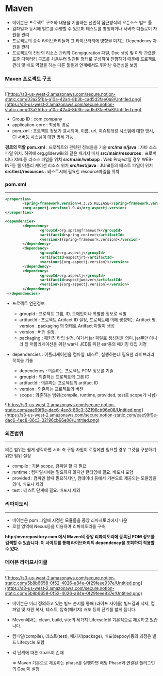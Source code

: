 # Maven

- 메이븐은 프로젝트 구조와 내용을 기술하는 선언적 접근방식의 오픈소스 빌드 툴
- 컴파일과 동시에 빌드를 수행할 수 있으며 테스트를 병행하거나 서버측 디플로이 자원을 관리
- 프로젝트의 종속 라이브러리들과 그 라이브러리에 영향을 미치는 Dependency 자원을 관리
- 프로젝트의 전반의 리소스 관리와 Congiguration 파일, Doc 생성 및 이와 관련한 표준 디렉터리 구조를 처음부터 일관된 형태로 구성하여 진행하기 때문에 프로젝트 관리 및 배포 역할을 하는 다른 툴들과 연계에서도 뛰어난 유연성을 보임

### Maven 프로젝트 구조

---

![https://s3-us-west-2.amazonaws.com/secure.notion-static.com/03a25fba-a10a-42a4-8b3b-cad5d3fae0a8/Untitled.png](https://s3-us-west-2.amazonaws.com/secure.notion-static.com/03a25fba-a10a-42a4-8b3b-cad5d3fae0a8/Untitled.png)

- Group ID : [com.company](http://com.company)
- application-core : 최상위 경로
- pom.xml : 프로젝트 정보가 표시되며, 이름, url, 이슈트래킹 시스템에 대한 명시, CI 서버등 시스템이 대한 명세 가능

**경로의 역할**
**pom.xml** : 프로젝트와 관련된 정보들을 기술
**src/main/java** : 자바 소스 파일 위치. 하위에 org.gliderwiki와 같은 패키지 배치
**src/main/resources** : 프로퍼티나 XML등 리소스 파일을 위치
**src/main/webapp** : Web Project일 경우 WEB-INF등 웹 어플리 케이션 리소스 위치
**src/test/java** : JUnit등의 테스트 파일이 위치
**src/test/resources** : 테스트시에 필요한 resource파일을 위치

### pom.xml

---

```xml
<properties>
		<spring-framework.version>4.3.25.RELEASE</spring-framework.version>
		<org-aspectj.version>1.9.4</org-aspectj.version>
</properties>

<dependencies>
		<dependency>
				<groupId>org.springframework</groupId>
				<artifactId>spring-context</artifactId>
				<version>${spring-framework.version}</version>
		</dependency>
		<dependency>
				<groupId>org.aspectj</groupId>
				<artifactId>aspectjrt</artifactId>
				<version>${org-aspectj.version}</version>
		</dependency>
		<dependency>
				<groupId>org.aspectj</groupId>
				<artifactId>aspectjweaver</artifactId>
				<version>${org-aspectj.version}</version>
		</dependency>
 </dependencies>
```

- 프로젝트 연관정보
    - groupId : 프로젝트 그룹, ID, 도메인이나 특별한 정보로 식별
    - artifactId : 프로젝트 Artifact ID 설정, 프로젝트에 의해 생성되는 Artifact 명. version . packaging 의 형태로 Artifact 파일이 생성
    - version : 버전 설정.
    - packaging : 패키징 타입 설정. 여기서 jar 파일로 생성됨을 의미. jar뿐만 아니라 웹 어플리케이션을 위한 war나 JEE를 위한 ear등의 패키징 타입 지정

- dependencies : 어플리케이션을 컴파일, 테스트, 실행하는데 필요한 라이브러리 목록을 기술
    - dependency : 의존하는 프로젝트 POM 정보를 기술
    - groupId : 의존하는 프로젝트의 그룹 ID
    - artifactId : 의존하는 프로젝트의 artifact ID
    - version : 의존하는 프로젝트의 버전
    - scope : 의존하는 범위(compile, runtime, provided, test로 scope가 나뉨)

![https://s3-us-west-2.amazonaws.com/secure.notion-static.com/eae99f9e-dac6-4ec8-86c3-32196cb96e08/Untitled.png](https://s3-us-west-2.amazonaws.com/secure.notion-static.com/eae99f9e-dac6-4ec8-86c3-32196cb96e08/Untitled.png)

### 의존범위

---

의존 범위는 쉽게 생각하면 서버 측 구동 자원이 로컬에만 필요할 경우 그것을 구분하기 위한 범위 설정

- compile : 기본 scope. 컴파일 할 때 필요
- runtime : 컴파일시에는 필요하지 않지만 런타임에 필요. 배포시 포함
- provided : 컴파일 할때 필요하지만, 컴테이너 등에서 기본으로 제공되는 모듈임을 의미. 배포시 제외
- test : 테스트 단계에 필요. 배포시 제외

### 리파지토리

---

- 메이븐은 pom 파일에 지정한 모듈들을 중앙 리파지토리에서 다운
- 로컬 영역에 Nexus등을 이용하여 리파지토리를 구축

**http:/mvnrepository.com 에서 Maven의 중앙 리파지토리에 등록된 POM 정보를 검색할 수 있습니다. 이 사이트를 통해 라이브러리의 dependency을 조회하여 적용할 수 있다.**

### 메이븐 라이프사이클

---

![https://s3-us-west-2.amazonaws.com/secure.notion-static.com/5b8b6658-0f52-4026-a84e-0f29feee937e/Untitled.png](https://s3-us-west-2.amazonaws.com/secure.notion-static.com/5b8b6658-0f52-4026-a84e-0f29feee937e/Untitled.png)

- 메이븐은 미리 정의하고 있는 빌드 순서를 통해 (라이프 사이클) 빌드결과 삭제, 컴파일 및 자원 복사, 테스트, 압축(패키지) 배포 등의 단계를 밟게 됩니다.
- Meven에서는 clean, build, site의 세가지 Lifecycle을 기본적으로 제공하고 있습니다.
- 컴파일(compile), 테스트(test), 패키지(package), 배포(depooy)등의 과정은 빌드 Lifecycle 포함
- 각 단계에 따른 Goals이 존재

    ⇒ Maven 기본으로 제공하는 phase를 실행하면 해당 Phase와 연결된 플러그인의 Goal이 실행
